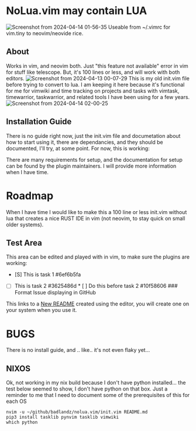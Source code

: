 # NoLua.vim may contain LUA
![Screenshot from 2024-04-14 01-56-35](https://github.com/badlandz/nolua.vim/assets/30945171/5671ba86-93ff-42d3-b37f-f2c08e54f823)
Useable from ~/.vimrc for vim.tiny to neovim/neovide rice.

## About
Works in vim, and neovim both. Just "this feature not available" error in vim for stuff like telescope. But, it's 100 lines or less, and will work with both editors.
![Screenshot from 2024-04-13 00-07-29](https://github.com/badlandz/nolua.vim/assets/30945171/d1bcde47-2dd9-4853-bc7a-20ac33df5169)
This is my old init.vim file before trying to convert to lua. I am keeping it here because it's functional for me for vimwiki and time tracking on projects and tasks with vimtask, timewarrior, taskwarrior, and related tools I have been using for a few years.
![Screenshot from 2024-04-14 02-00-25](https://github.com/badlandz/nolua.vim/assets/30945171/59cccc19-3159-4773-8b35-b06c432d3289)

## Installation Guide
There is no guide right now, just the init.vim file and documetation about how to start using it, there are dependancies, and they should be documented, I'll try, at some point. For now, this is working:

There are many requirements for setup, and the documentation for setup can be found by the plugin maintainers. I will provide more information when I have time.

# Roadmap

When I have time I would like to make this a 100 line or less init.vim without lua that creates a nice RUST IDE in vim (not neovim, to stay quick on small older systems).

## Test Area

This area can be edited and played with in vim, to make sure the plugins are working:

* [S] This is task 1  #6ef6b5fa
* [ ] This is task 2  #3625486d
		* [ ] Do this before task 2  #10f58606
		### Format Issue displaying in GitHub

This links to a [New README](new/README.md) created using the editor, you will create one on your system when you use it.


# BUGS

There is no install guide, and .. like.. it's not even flaky yet... 

## NIXOS
Ok, not working in my nix build because I don't have python installed... the test below seemed to show, I don't have python on that box. Just a reminder to me that I need to document some of the prerequisites of this for each OS
```
nvim -u ~/github/badlandz/nolua.vim/init.vim README.md
pip3 install tasklib pynvim tasklib vimwiki
which python
```
